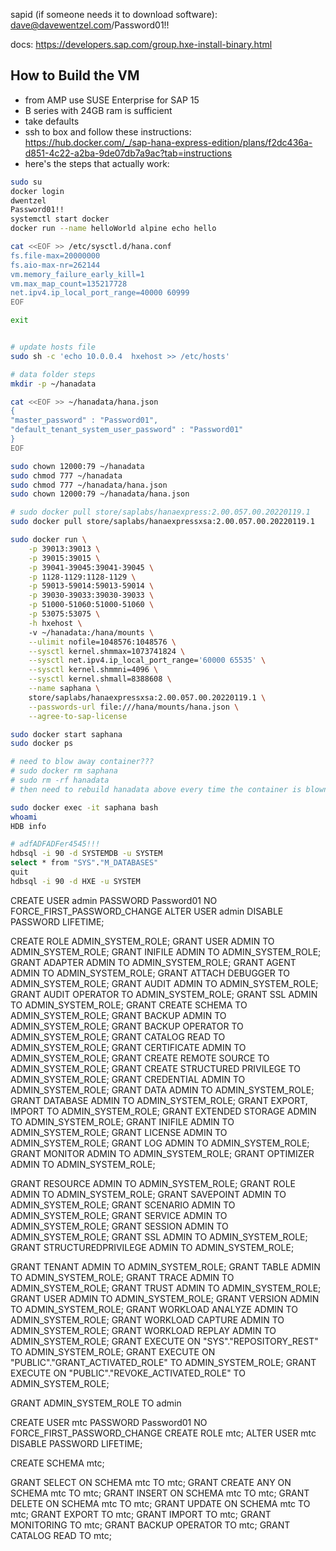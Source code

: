 sapid (if someone needs it to download software):  dave@davewentzel.com/Password01!!

docs:  https://developers.sap.com/group.hxe-install-binary.html




## How to Build the VM 

* from AMP use SUSE Enterprise for SAP 15
* B series with 24GB ram is sufficient
* take defaults
* ssh to box and follow these instructions:  
https://hub.docker.com/_/sap-hana-express-edition/plans/f2dc436a-d851-4c22-a2ba-9de07db7a9ac?tab=instructions
* here's the steps that actually work:

```bash
sudo su
docker login
dwentzel
Password01!!
systemctl start docker
docker run --name helloWorld alpine echo hello

cat <<EOF >> /etc/sysctl.d/hana.conf 
fs.file-max=20000000
fs.aio-max-nr=262144
vm.memory_failure_early_kill=1
vm.max_map_count=135217728
net.ipv4.ip_local_port_range=40000 60999
EOF

exit


# update hosts file
sudo sh -c 'echo 10.0.0.4  hxehost >> /etc/hosts'

# data folder steps
mkdir -p ~/hanadata

cat <<EOF >> ~/hanadata/hana.json
{
"master_password" : "Password01",
"default_tenant_system_user_password" : "Password01"
}
EOF

sudo chown 12000:79 ~/hanadata
sudo chmod 777 ~/hanadata
sudo chmod 777 ~/hanadata/hana.json
sudo chown 12000:79 ~/hanadata/hana.json

# sudo docker pull store/saplabs/hanaexpress:2.00.057.00.20220119.1
sudo docker pull store/saplabs/hanaexpressxsa:2.00.057.00.20220119.1

sudo docker run \
    -p 39013:39013 \
    -p 39015:39015 \
    -p 39041-39045:39041-39045 \
    -p 1128-1129:1128-1129 \
    -p 59013-59014:59013-59014 \
    -p 39030-39033:39030-39033 \
    -p 51000-51060:51000-51060 \
    -p 53075:53075 \
    -h hxehost \ 
    -v ~/hanadata:/hana/mounts \
    --ulimit nofile=1048576:1048576 \
    --sysctl kernel.shmmax=1073741824 \
    --sysctl net.ipv4.ip_local_port_range='60000 65535' \
    --sysctl kernel.shmmni=4096 \
    --sysctl kernel.shmall=8388608 \
    --name saphana \
    store/saplabs/hanaexpressxsa:2.00.057.00.20220119.1 \
    --passwords-url file:///hana/mounts/hana.json \
    --agree-to-sap-license

sudo docker start saphana
sudo docker ps

# need to blow away container???
# sudo docker rm saphana
# sudo rm -rf hanadata
# then need to rebuild hanadata above every time the container is blown away 

sudo docker exec -it saphana bash
whoami
HDB info

# adfADFADFer4545!!!
hdbsql -i 90 -d SYSTEMDB -u SYSTEM 
select * from "SYS"."M_DATABASES"
quit
hdbsql -i 90 -d HXE -u SYSTEM


```


CREATE USER admin PASSWORD Password01 NO FORCE_FIRST_PASSWORD_CHANGE
ALTER  USER admin  DISABLE PASSWORD LIFETIME;  

CREATE ROLE ADMIN_SYSTEM_ROLE;
  GRANT USER ADMIN    TO ADMIN_SYSTEM_ROLE;
  GRANT INIFILE ADMIN TO ADMIN_SYSTEM_ROLE;
  GRANT ADAPTER ADMIN TO ADMIN_SYSTEM_ROLE;
  GRANT AGENT ADMIN TO ADMIN_SYSTEM_ROLE;
  GRANT ATTACH DEBUGGER TO ADMIN_SYSTEM_ROLE;
  GRANT AUDIT ADMIN TO ADMIN_SYSTEM_ROLE;
  GRANT AUDIT OPERATOR TO ADMIN_SYSTEM_ROLE;
  GRANT SSL ADMIN TO ADMIN_SYSTEM_ROLE;
  GRANT CREATE SCHEMA TO ADMIN_SYSTEM_ROLE;
  GRANT BACKUP ADMIN TO ADMIN_SYSTEM_ROLE;
  GRANT BACKUP OPERATOR TO ADMIN_SYSTEM_ROLE;
  GRANT CATALOG READ TO ADMIN_SYSTEM_ROLE;
  GRANT CERTIFICATE ADMIN TO ADMIN_SYSTEM_ROLE;
  GRANT CREATE REMOTE SOURCE TO ADMIN_SYSTEM_ROLE;
  GRANT CREATE STRUCTURED PRIVILEGE TO ADMIN_SYSTEM_ROLE;
  GRANT CREDENTIAL ADMIN TO ADMIN_SYSTEM_ROLE;
 GRANT DATA ADMIN TO ADMIN_SYSTEM_ROLE;
  GRANT DATABASE ADMIN TO ADMIN_SYSTEM_ROLE;
  GRANT EXPORT, IMPORT TO ADMIN_SYSTEM_ROLE;
  GRANT EXTENDED STORAGE ADMIN TO ADMIN_SYSTEM_ROLE;
  GRANT INIFILE ADMIN TO ADMIN_SYSTEM_ROLE;
  GRANT LICENSE ADMIN TO ADMIN_SYSTEM_ROLE;
  GRANT LOG ADMIN TO ADMIN_SYSTEM_ROLE;
  GRANT MONITOR ADMIN TO ADMIN_SYSTEM_ROLE;
  GRANT OPTIMIZER ADMIN TO ADMIN_SYSTEM_ROLE;
  
  GRANT RESOURCE ADMIN TO ADMIN_SYSTEM_ROLE;
  GRANT ROLE ADMIN TO ADMIN_SYSTEM_ROLE;
  GRANT SAVEPOINT ADMIN TO ADMIN_SYSTEM_ROLE;
  GRANT SCENARIO ADMIN TO ADMIN_SYSTEM_ROLE;
  GRANT SERVICE ADMIN TO ADMIN_SYSTEM_ROLE;
  GRANT SESSION ADMIN TO ADMIN_SYSTEM_ROLE;
  GRANT SSL ADMIN TO ADMIN_SYSTEM_ROLE;
  GRANT STRUCTUREDPRIVILEGE ADMIN TO ADMIN_SYSTEM_ROLE;
  
  GRANT TENANT ADMIN TO ADMIN_SYSTEM_ROLE;
  GRANT TABLE ADMIN TO ADMIN_SYSTEM_ROLE;
  GRANT TRACE ADMIN TO ADMIN_SYSTEM_ROLE;
  GRANT TRUST ADMIN TO ADMIN_SYSTEM_ROLE;
  GRANT USER ADMIN TO ADMIN_SYSTEM_ROLE;
  GRANT VERSION ADMIN TO ADMIN_SYSTEM_ROLE;
  GRANT WORKLOAD ANALYZE ADMIN TO ADMIN_SYSTEM_ROLE;
  GRANT WORKLOAD CAPTURE ADMIN TO ADMIN_SYSTEM_ROLE;
  GRANT WORKLOAD REPLAY ADMIN TO ADMIN_SYSTEM_ROLE;
  GRANT EXECUTE ON "SYS"."REPOSITORY_REST" TO ADMIN_SYSTEM_ROLE;
  GRANT EXECUTE ON "PUBLIC"."GRANT_ACTIVATED_ROLE" TO ADMIN_SYSTEM_ROLE;
  GRANT EXECUTE ON "PUBLIC"."REVOKE_ACTIVATED_ROLE" TO ADMIN_SYSTEM_ROLE;

GRANT ADMIN_SYSTEM_ROLE TO admin





CREATE USER mtc PASSWORD Password01 NO FORCE_FIRST_PASSWORD_CHANGE
CREATE ROLE mtc;
ALTER  USER mtc  DISABLE PASSWORD LIFETIME;  

CREATE SCHEMA mtc;


GRANT SELECT     ON SCHEMA mtc   TO mtc;
GRANT CREATE ANY ON SCHEMA mtc   TO mtc;
GRANT INSERT     ON SCHEMA mtc TO mtc;
GRANT DELETE     ON SCHEMA mtc TO mtc;
GRANT UPDATE     ON SCHEMA mtc TO mtc;
GRANT EXPORT                    TO mtc;
GRANT IMPORT                    TO mtc;
GRANT MONITORING                TO mtc;
GRANT BACKUP OPERATOR           TO mtc;
GRANT CATALOG READ              TO mtc;
